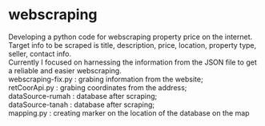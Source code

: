 # webscraping
Developing a python code for webscraping property price on the internet. Target info to be scraped is title, description, price, location, property type, seller, contact info. <br>
Currently I focused on harnessing the information from the JSON file to get a reliable and easier webscraping. <br>
webscraping-fix.py : grabing information from the website;<br>
retCoorApi.py      : grabing coordinates from the address;<br>
dataSource-rumah   : database after scraping;<br>
dataSource-tanah   : database after scraping;<br>
mapping.py         : creating marker on the location of the database on the map
